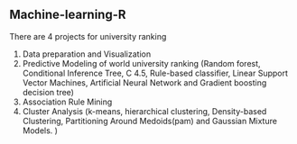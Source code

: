 ## Machine-learning-R

There are 4 projects for university ranking
1. Data preparation and Visualization
2. Predictive Modeling of world university ranking (Random forest, Conditional Inference Tree, C 4.5, Rule-based classifier, Linear Support Vector Machines, Artificial Neural Network and Gradient boosting decision tree)
3. Association Rule Mining
4. Cluster Analysis (k-means, hierarchical clustering, Density-based Clustering, Partitioning Around Medoids(pam) and Gaussian Mixture Models. )
